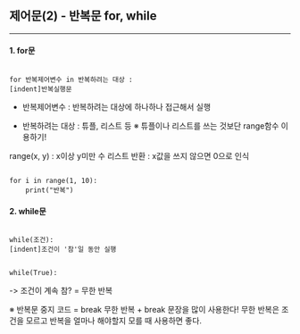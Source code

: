 ﻿## 제어문(2) - 반복문 for, while
***********

#### 1. for문
<pre><code>
for 반복제어변수 in 반복하려는 대상 :
[indent]반복실행문
</pre></code>

- 반복제어변수 : 반복하려는 대상에 하나하나 접근해서 실행

- 반복하려는 대상 : 튜플, 리스트 등
※ 튜플이나 리스트를 쓰는 것보단 range함수 이용하기!

range(x, y) : x이상 y미만 수 리스트 반환
	    : x값을 쓰지 않으면 0으로 인식

<pre><code>
for i in range(1, 10):
	print("반복")
</pre></code>


#### 2. while문

<pre><code>
while(조건):
[indent]조건이 '참'일 동안 실행
</pre></code>

<pre><code>
while(True):
</pre></code>
 -> 조건이 계속 참? = 무한 반복

※ 반복문 중지 코드 = break
무한 반복 + break 문장을 많이 사용한다!
무한 반복은 조건을 모르고 반복을 얼마나 해야할지 모를 때 사용하면 좋다.